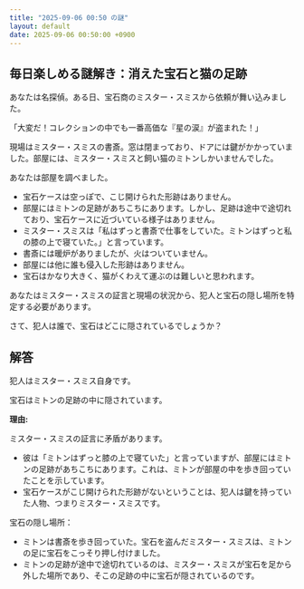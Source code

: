 ```yaml
---
title: "2025-09-06 00:50 の謎"
layout: default
date: 2025-09-06 00:50:00 +0900
---
```

## 毎日楽しめる謎解き：消えた宝石と猫の足跡

あなたは名探偵。ある日、宝石商のミスター・スミスから依頼が舞い込みました。

「大変だ！コレクションの中でも一番高価な『星の涙』が盗まれた！」

現場はミスター・スミスの書斎。窓は閉まっており、ドアには鍵がかかっていました。部屋には、ミスター・スミスと飼い猫のミトンしかいませんでした。

あなたは部屋を調べました。

*   宝石ケースは空っぽで、こじ開けられた形跡はありません。
*   部屋にはミトンの足跡があちこちにあります。しかし、足跡は途中で途切れており、宝石ケースに近づいている様子はありません。
*   ミスター・スミスは「私はずっと書斎で仕事をしていた。ミトンはずっと私の膝の上で寝ていた。」と言っています。
*   書斎には暖炉がありましたが、火はついていません。
*   部屋には他に誰も侵入した形跡はありません。
*   宝石はかなり大きく、猫がくわえて運ぶのは難しいと思われます。

あなたはミスター・スミスの証言と現場の状況から、犯人と宝石の隠し場所を特定する必要があります。

さて、犯人は誰で、宝石はどこに隠されているでしょうか？

## 解答

犯人はミスター・スミス自身です。

宝石はミトンの足跡の中に隠されています。

**理由:**

ミスター・スミスの証言に矛盾があります。

*   彼は「ミトンはずっと膝の上で寝ていた」と言っていますが、部屋にはミトンの足跡があちこちにあります。これは、ミトンが部屋の中を歩き回っていたことを示しています。
*   宝石ケースがこじ開けられた形跡がないということは、犯人は鍵を持っていた人物、つまりミスター・スミスです。

宝石の隠し場所：

*   ミトンは書斎を歩き回っていた。宝石を盗んだミスター・スミスは、ミトンの足に宝石をこっそり押し付けました。
*   ミトンの足跡が途中で途切れているのは、ミスター・スミスが宝石を足から外した場所であり、そこの足跡の中に宝石が隠されているのです。
